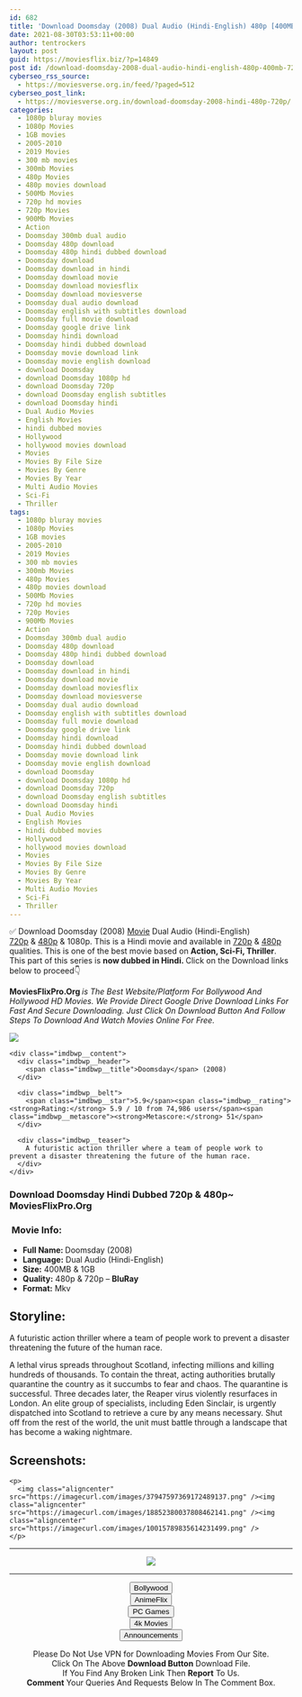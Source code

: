 ```yaml
---
id: 682
title: 'Download Doomsday (2008) Dual Audio (Hindi-English) 480p [400MB] || 720p [1GB]'
date: 2021-08-30T03:53:11+00:00
author: tentrockers
layout: post
guid: https://moviesflix.biz/?p=14849
post id: /download-doomsday-2008-dual-audio-hindi-english-480p-400mb-720p-1gb/
cyberseo_rss_source:
  - https://moviesverse.org.in/feed/?paged=512
cyberseo_post_link:
  - https://moviesverse.org.in/download-doomsday-2008-hindi-480p-720p/
categories:
  - 1080p bluray movies
  - 1080p Movies
  - 1GB movies
  - 2005-2010
  - 2019 Movies
  - 300 mb movies
  - 300mb Movies
  - 480p Movies
  - 480p movies download
  - 500Mb Movies
  - 720p hd movies
  - 720p Movies
  - 900Mb Movies
  - Action
  - Doomsday 300mb dual audio
  - Doomsday 480p download
  - Doomsday 480p hindi dubbed download
  - Doomsday download
  - Doomsday download in hindi
  - Doomsday download movie
  - Doomsday download moviesflix
  - Doomsday download moviesverse
  - Doomsday dual audio download
  - Doomsday english with subtitles download
  - Doomsday full movie download
  - Doomsday google drive link
  - Doomsday hindi download
  - Doomsday hindi dubbed download
  - Doomsday movie download link
  - Doomsday movie english download
  - download Doomsday
  - download Doomsday 1080p hd
  - download Doomsday 720p
  - download Doomsday english subtitles
  - download Doomsday hindi
  - Dual Audio Movies
  - English Movies
  - hindi dubbed movies
  - Hollywood
  - hollywood movies download
  - Movies
  - Movies By File Size
  - Movies By Genre
  - Movies By Year
  - Multi Audio Movies
  - Sci-Fi
  - Thriller
tags:
  - 1080p bluray movies
  - 1080p Movies
  - 1GB movies
  - 2005-2010
  - 2019 Movies
  - 300 mb movies
  - 300mb Movies
  - 480p Movies
  - 480p movies download
  - 500Mb Movies
  - 720p hd movies
  - 720p Movies
  - 900Mb Movies
  - Action
  - Doomsday 300mb dual audio
  - Doomsday 480p download
  - Doomsday 480p hindi dubbed download
  - Doomsday download
  - Doomsday download in hindi
  - Doomsday download movie
  - Doomsday download moviesflix
  - Doomsday download moviesverse
  - Doomsday dual audio download
  - Doomsday english with subtitles download
  - Doomsday full movie download
  - Doomsday google drive link
  - Doomsday hindi download
  - Doomsday hindi dubbed download
  - Doomsday movie download link
  - Doomsday movie english download
  - download Doomsday
  - download Doomsday 1080p hd
  - download Doomsday 720p
  - download Doomsday english subtitles
  - download Doomsday hindi
  - Dual Audio Movies
  - English Movies
  - hindi dubbed movies
  - Hollywood
  - hollywood movies download
  - Movies
  - Movies By File Size
  - Movies By Genre
  - Movies By Year
  - Multi Audio Movies
  - Sci-Fi
  - Thriller
---
```

<div class="thecontent clearfix">
  <p>
    ✅ Download Doomsday (2008) <a href="https://moviesverse.org.in/category/movies/" data-wpel-link="internal">Movie</a> Dual Audio (Hindi-English) <a href="https://moviesverse.org.in/720p-movies/" data-wpel-link="internal">720p</a>&nbsp;&&nbsp;<a href="https://moviesverse.org.in/480p-movies/" data-wpel-link="internal">480p</a> & 1080p. This is a Hindi movie and available in <a href="https://moviesverse.org.in/720p-movies/" data-wpel-link="internal">720p</a>&nbsp;&&nbsp;<a href="https://moviesverse.org.in/480p-movies/" data-wpel-link="internal">480p</a> qualities. This is one of the best movie based on <strong>Action, Sci-Fi, Thriller</strong>. This part of this series is <strong>now dubbed in <span>Hindi.&nbsp;</span></strong><span>Click on the Download links below to proceed👇</span>
  </p>
  
  <p>
    <strong><span>MoviesFlixPro.Org&nbsp;</span></strong><em>is The Best Website/Platform For Bollywood And Hollywood HD Movies. We Provide Direct Google Drive Download Links For Fast And Secure Downloading. Just Click On Download Button And Follow Steps To&nbsp;Download And Watch Movies Online For Free.</em>
  </p>
  
  <div class="imdbwp imdbwp--movie dark">
    <div class="imdbwp__thumb">
      <a class="imdbwp__link" target="_blank" title="Doomsday" href="https://www.imdb.com/title/tt0483607/" rel="nofollow external noopener noreferrer" data-wpel-link="external"><img class="imdbwp__img" src="https://m.media-amazon.com/images/M/MV5BMTUwODU2NzE2OF5BMl5BanBnXkFtZTcwMTAwMDA2MQ@@._V1_SX300.jpg" /></a>
    </div>
    
    <div class="imdbwp__content">
      <div class="imdbwp__header">
        <span class="imdbwp__title">Doomsday</span> (2008)
      </div>
      
      <div class="imdbwp__belt">
        <span class="imdbwp__star">5.9</span><span class="imdbwp__rating"><strong>Rating:</strong> 5.9 / 10 from 74,986 users</span><span class="imdbwp__metascore"><strong>Metascore:</strong> 51</span>
      </div>
      
      <div class="imdbwp__teaser">
        A futuristic action thriller where a team of people work to prevent a disaster threatening the future of the human race.
      </div>
    </div>
  </div>
  
  <h3>
    <span>Download Doomsday Hindi Dubbed 720p & 480p~ MoviesFlixPro.Org</span>
  </h3>
  
  <h3>
    <span>&nbsp;Movie Info:&nbsp;</span>
  </h3>
  
  <ul>
    <li>
      <strong>Full Name: </strong>Doomsday (2008)
    </li>
    <li>
      <strong>Language:</strong> Dual Audio (Hindi-English)
    </li>
    <li>
      <strong>Size:</strong> 400MB & 1GB
    </li>
    <li>
      <strong>Quality:</strong> 480p & 720p – <span><strong>BluRay</strong></span>
    </li>
    <li>
      <strong>Format:</strong>&nbsp;Mkv
    </li>
  </ul>
  
  <h2>
    <span>Storyline:</span>
  </h2>
  
  <p>
    A futuristic action thriller where a team of people work to prevent a disaster threatening the future of the human race.
  </p>
  
  <div>
    A lethal virus spreads throughout Scotland, infecting millions and killing hundreds of thousands. To contain the threat, acting authorities brutally quarantine the country as it succumbs to fear and chaos. The quarantine is successful. Three decades later, the Reaper virus violently resurfaces in London. An elite group of specialists, including Eden Sinclair, is urgently dispatched into Scotland to retrieve a cure by any means necessary. Shut off from the rest of the world, the unit must battle through a landscape that has become a waking nightmare.
  </div>
  
  <div class="summary_text">
    <h2>
      <span>Screenshots:</span>
    </h2>
    
    <p>
      <img class="aligncenter" src="https://imagecurl.com/images/37947597369172489137.png" /><img class="aligncenter" src="https://imagecurl.com/images/18852380037808462141.png" /><img class="aligncenter" src="https://imagecurl.com/images/10015789835614231499.png" />
    </p>
  </div>
</div>

<center>
  </p> 
  
  <hr />
  
  <p>
    <a href="http://gdrivepro.xyz/join.php" data-wpel-link="external" target="_blank" rel="nofollow external noopener noreferrer"><img src="https://i.imgur.com/FhMdWdW.png" /></a>
  </p>
  
  <hr />
  
  <p>
    <a href="https://dogemovies.xyz" target="_blank" data-wpel-link="external" rel="nofollow external noopener noreferrer"><button class="button button5">Bollywood</button></a><br /> <a href="https://animeflix.in" target="_blank" data-wpel-link="external" rel="nofollow external noopener noreferrer"><button class="button button5">AnimeFlix</button></a><br /> <a href="https://gamesflix.net/" target="_blank" data-wpel-link="external" rel="nofollow external noopener noreferrer"><button class="button button5">PC Games</button></a><br /> <a href="https://uhdmovies.in" target="_blank" data-wpel-link="external" rel="nofollow external noopener noreferrer"><button class="button button5">4k Movies</button></a><br /> <a href="https://moviesverse.org.in/announcements/" target="_blank" data-wpel-link="internal" rel="noopener"><button class="button button5">Announcements</button></a>
  </p>
  
  <div class="alert alert-danger">
    Please Do Not Use VPN for Downloading Movies From Our Site.
  </div>
  
  <div class="alert alert-success">
    Click On The Above <strong>Download Button</strong> Download File.
  </div>
  
  <div class="alert alert-warning">
    If You Find Any Broken Link Then <strong>Report</strong> To Us.
  </div>
  
  <div class="alert alert-info">
    <strong>Comment</strong> Your Queries And Requests Below In The Comment Box.
  </div>
  
  <p>
    </center>
  </p>